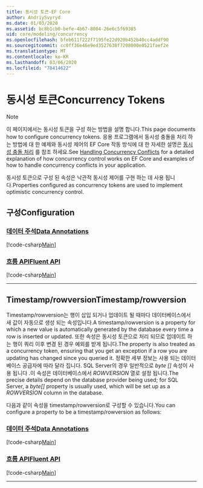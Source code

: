 ```yaml
---
title: 동시성 토큰-EF Core
author: AndriySvyryd
ms.date: 01/03/2020
ms.assetid: bc8b1cb0-befe-4b67-8004-26e6c5f69385
uid: core/modeling/concurrency
ms.openlocfilehash: bfeb611f222f7195fe22d920b452b40cc4addf90
ms.sourcegitcommit: cc0ff36e46e9ed3527638f7208000e8521faef2e
ms.translationtype: MT
ms.contentlocale: ko-KR
ms.lasthandoff: 03/06/2020
ms.locfileid: "78414622"
---
```

# <a name="concurrency-tokens"></a><span data-ttu-id="19a9e-102">동시성 토큰</span><span class="sxs-lookup"><span data-stu-id="19a9e-102">Concurrency Tokens</span></span>

> [!NOTE]
> <span data-ttu-id="19a9e-103">이 페이지에서는 동시성 토큰을 구성 하는 방법을 설명 합니다.</span><span class="sxs-lookup"><span data-stu-id="19a9e-103">This page documents how to configure concurrency tokens.</span></span> <span data-ttu-id="19a9e-104">응용 프로그램에서 동시성 충돌을 처리 하는 방법에 대 한 예제와 동시성 제어의 EF Core 작동 방식에 대 한 자세한 설명은 [동시성 충돌 처리](../saving/concurrency.md) 를 참조 하세요.</span><span class="sxs-lookup"><span data-stu-id="19a9e-104">See [Handling Concurrency Conflicts](../saving/concurrency.md) for a detailed explanation of how concurrency control works on EF Core and examples of how to handle concurrency conflicts in your application.</span></span>

<span data-ttu-id="19a9e-105">동시성 토큰으로 구성 된 속성은 낙관적 동시성 제어를 구현 하는 데 사용 됩니다.</span><span class="sxs-lookup"><span data-stu-id="19a9e-105">Properties configured as concurrency tokens are used to implement optimistic concurrency control.</span></span>

## <a name="configuration"></a><span data-ttu-id="19a9e-106">구성</span><span class="sxs-lookup"><span data-stu-id="19a9e-106">Configuration</span></span>

### <a name="data-annotations"></a>[<span data-ttu-id="19a9e-107">데이터 주석</span><span class="sxs-lookup"><span data-stu-id="19a9e-107">Data Annotations</span></span>](#tab/data-annotations)

[!code-csharp[Main](../../../samples/core/Modeling/DataAnnotations/Concurrency.cs?name=Concurrency&highlight=5)]

### <a name="fluent-api"></a>[<span data-ttu-id="19a9e-108">흐름 API</span><span class="sxs-lookup"><span data-stu-id="19a9e-108">Fluent API</span></span>](#tab/fluent-api)

[!code-csharp[Main](../../../samples/core/Modeling/FluentAPI/Concurrency.cs?name=Concurrency&highlight=5)]

***

## <a name="timestamprowversion"></a><span data-ttu-id="19a9e-109">Timestamp/rowversion</span><span class="sxs-lookup"><span data-stu-id="19a9e-109">Timestamp/rowversion</span></span>

<span data-ttu-id="19a9e-110">Timestamp/rowversion는 행이 삽입 되거나 업데이트 될 때마다 데이터베이스에서 새 값이 자동으로 생성 되는 속성입니다.</span><span class="sxs-lookup"><span data-stu-id="19a9e-110">A timestamp/rowversion is a property for which a new value is automatically generated by the database every time a row is inserted or updated.</span></span> <span data-ttu-id="19a9e-111">또한 속성은 동시성 토큰으로 처리 되므로 업데이트 하는 행이 쿼리 이후 변경 된 경우 예외를 받게 됩니다.</span><span class="sxs-lookup"><span data-stu-id="19a9e-111">The property is also treated as a concurrency token, ensuring that you get an exception if a row you are updating has changed since you queried it.</span></span> <span data-ttu-id="19a9e-112">정확한 세부 정보는 사용 되는 데이터베이스 공급자에 따라 달라 집니다. SQL Server의 경우 일반적으로 *byte []* 속성이 사용 됩니다 .이 속성은 데이터베이스에서 *ROWVERSION* 열로 설정 됩니다.</span><span class="sxs-lookup"><span data-stu-id="19a9e-112">The precise details depend on the database provider being used; for SQL Server, a *byte[]* property is usually used, which will be set up as a *ROWVERSION* column in the database.</span></span>

<span data-ttu-id="19a9e-113">다음과 같이 속성을 timestamp/rowversion로 구성할 수 있습니다.</span><span class="sxs-lookup"><span data-stu-id="19a9e-113">You can configure a property to be a timestamp/rowversion as follows:</span></span>

### <a name="data-annotations"></a>[<span data-ttu-id="19a9e-114">데이터 주석</span><span class="sxs-lookup"><span data-stu-id="19a9e-114">Data Annotations</span></span>](#tab/data-annotations)

[!code-csharp[Main](../../../samples/core/Modeling/DataAnnotations/Timestamp.cs?name=Timestamp&highlight=7)]

### <a name="fluent-api"></a>[<span data-ttu-id="19a9e-115">흐름 API</span><span class="sxs-lookup"><span data-stu-id="19a9e-115">Fluent API</span></span>](#tab/fluent-api)

[!code-csharp[Main](../../../samples/core/Modeling/FluentAPI/Timestamp.cs?name=Timestamp&highlight=9,17)]

***
